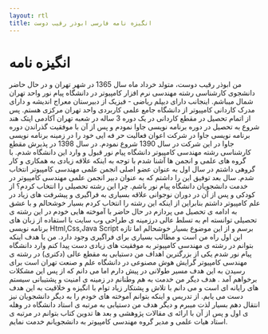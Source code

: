 ```yaml
---
layout: rtl
title: انگیزه نامه فارسی ابوذر رقيب دوست
---
```


# انگیزه نامه

من ابوذر رقیب دوست، متولد خرداد ماه سال 1365 در شهر تهران و در حال حاضر دانشجوی کارشناسی رشته مهندسی نرم افزار کامپیوتر در دانشگاه پیام نور واحد تهران شمال میباشم.
اینجانب دارای دیپلم ریاضی - فیزیک از دبیرستان معراج اندیشه و دارای مدرک کاردانی کامپیوتر از دانشگاه جامع علمی کاربردی واحد تهران مرکزی هستم. پس از اتمام تحصیل در مقطع کاردانی در یک دوره 3 ساله در شعبه تهران آکادمی اپتک هند شروع به تحصیل در دوره برنامه نویسی جاوا نمودم و پس از آن با موفقیت گذراندن دوره برنامه نویسی جاوا در شرکت اعوان فعالیت حر فه ایی خود را در زمینه برنامه نویسی جاوا در این شرکت در سال 1390 شروع نمودم. در سال 1398 در پذیرش مقطع کارشناسی رشته مهندسی کامپیوتر دانشگاه پیام نور قبول و وارد این دانشگاه شدم. با گروه های علمی و انجمن ها آشنا شدم با توجه به اینکه علاقه زیادی به همکاری و کار گروهی داشتم در سال اول به عنوان عضو اصلی انجمن علمی مهندسی کامپیوتر انتخاب شدم. سال بعد توفیق این را داشتم که به عنوان دبیر انجمن علمی مهندسی کامپیوتر در خدمت دانشجویان دانشگاه پیام نور باشم.
چرا این رشته تحصیلی را انتخاب کردم؟ از کودکی و پس از آن در دوران نوجوانی علاقه بسیاری به فراگیری و پیشرفت های زیاد در علم کامپیوتر داشتم بنابراین از اینکه این رشته را انتخاب کردم بسیار خوشحالم و با عشق به ادامه ی تحصیل می پردازم در حال حاضر با آموخته هایی خودم در این رشته ی تحصیلی توانسته ام به تسلط عالی درزمینه ی طراحی وب سایت با استفاده از زبان های برنامه نویسی Html,Css,Java Script برسم و از این موضوع بسیار خوشحالم اما تازه این اول راه من است و مطالب بسیاری برای فراگیری وجود دارد.
من با هدف اینکه بتوانم در رشته ی مهندسی کامپیوتر به موفقیت های زیادی دست پیدا کنم وارد دانشگاه پیام نور شدم یکی از بزرگترین اهداف من دستیابی به مقطع عالی (دکتری) در رشته ی مهندسی کامپیوتر گرایش هوش مصنوعی در دانشگاه علم و صنعت تهران است برای رسیدن به این هدف مسیر طولانی در پیش دارم اما می دانم که از پس این مشکلات برخواهم آمد .
هدف دیگر من خدمت به هم وطنانم در زمینه ی امنیت و پشتیبانی سیستم های رایانه ای است و می دانم با تلاش و پشتکار زیاد توام با انگیزه و خلاقیت به این هدف دست می یابم.
از تدریس و اینکه بتوانم آموخته های خودم را به دیگر دانشجویان نیز انتقال دهم بسیار لذت میبرم و دیگر هدف من دستیابی به مرتبه ی استاد دانشگاه در وهله ی اول و پس از آن با ارائه ی مقالات پژوهشی و بعد ها تدوین کتاب بتوانم در مرتبه ی استاد هیات علمی و مدیر گروه مهندسی کامپیوتر به دانشجویانم خدمت نمایم.
